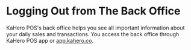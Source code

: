 # **Logging Out from The Back Office**

KaHero POS's back office helps you see all important information about your daily sales and transactions. You access the back office through KaHero POS app or <a href="https://app.kahero.co/">app.kahero.co</a>.
